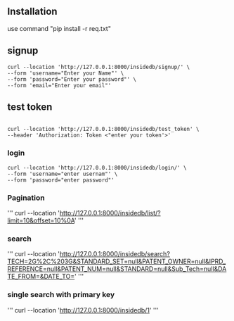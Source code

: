 ## Installation

use command "pip install -r req.txt"

## signup

```
curl --location 'http://127.0.0.1:8000/insidedb/signup/' \
--form 'username="Enter your Name"' \
--form 'password="Enter your password"' \
--form 'email="Enter your email"'

```
## test token
```

curl --location 'http://127.0.0.1:8000/insidedb/test_token' \
--header 'Authorization: Token <"enter your token'>'
```

### login
```
curl --location 'http://127.0.0.1:8000/insidedb/login/' \
--form 'username="enter usernam"' \
--form 'password="enter password"'
```

### Pagination
'''
curl --location 'http://127.0.0.1:8000/insidedb/list/?limit=10&offset=10%0A'
'''

### search
'''
curl --location 'http://127.0.0.1:8000/insidedb/search?TECH=2G%2C%203G&STANDARD_SET=null&PATENT_OWNER=null&IPRD_REFERENCE=null&PATENT_NUM=null&STANDARD=null&Sub_Tech=null&DATE_FROM=&DATE_TO='
'''

### single search with primary key
'''
curl --location 'http://127.0.0.1:8000/insidedb/1'
'''
